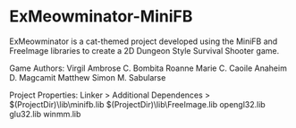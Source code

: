 # ExMeowminator-MiniFB
ExMeowminator is a cat-themed project developed using the MiniFB and FreeImage libraries to create a 2D Dungeon Style Survival Shooter game. 

Game Authors: 
Virgil Ambrose C. Bombita
Roanne Marie C. Caoile
Anaheim D. Magcamit
Matthew Simon M. Sabularse

Project Properties:
Linker > Additional Dependences >
$(ProjectDir)\lib\minifb.lib
$(ProjectDir)\lib\FreeImage.lib
opengl32.lib
glu32.lib
winmm.lib
